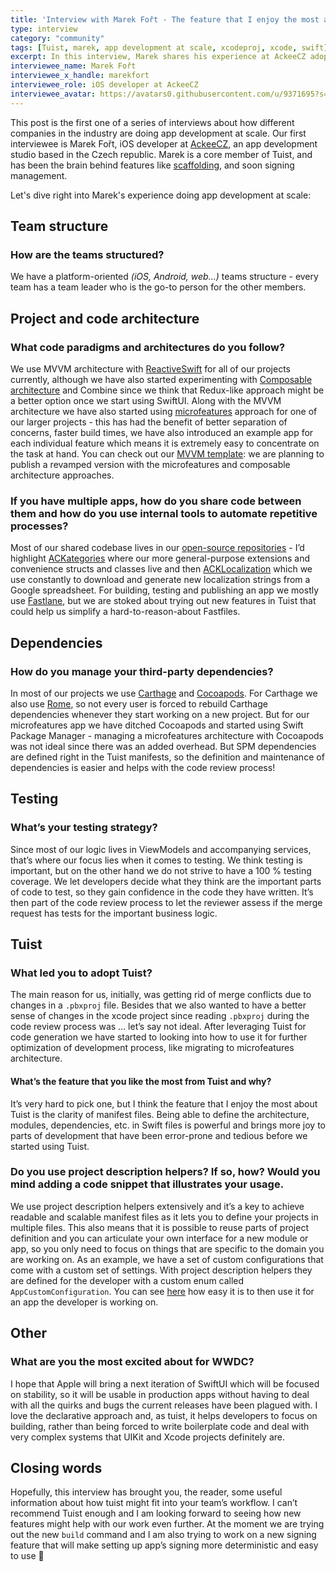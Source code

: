 ```yaml
---
title: 'Interview with Marek Fořt - The feature that I enjoy the most about Tuist is the clarity of manifest files'
type: interview
category: "community"
tags: [Tuist, marek, app development at scale, xcodeproj, xcode, swift]
excerpt: In this interview, Marek shares his experience at AckeeCZ adopting the Microfeatures architecture and how they use Tuist to codify the structure of their projects. He also talks about his stance regarding the usage of third-party dependencies, as how they approach testing to deliver code fast and with confidence.
interviewee_name: Marek Fořt
interviewee_x_handle: marekfort
interviewee_role: iOS developer at AckeeCZ
interviewee_avatar: https://avatars0.githubusercontent.com/u/9371695?s=460&u=c41f3b4590e74724c1a2972606d3c8ef321ef4b2&v=4
---
```


This post is the first one of a series of interviews about how different companies in the industry are doing app development at scale.
Our first interviewee is Marek Fořt, iOS developer at [AckeeCZ](https://www.ackee.cz/en), an app development studio based in the Czech republic.
Marek is a core member of Tuist, and has been the brain behind features like [scaffolding](https://docs.old.tuist.io/commands/scaffold/), and soon signing management.

Let's dive right into Marek's experience doing app development at scale:

## Team structure

### How are the teams structured?

We have a platform-oriented _(iOS, Android, web...)_ teams structure - every team has a team leader who is the go-to person for the other members.

## Project and code architecture

### What code paradigms and architectures do you follow?

We use MVVM architecture with [ReactiveSwift](https://github.com/ReactiveCocoa/ReactiveSwift) for all of our projects currently, although we have also started experimenting with [Composable architecture](https://github.com/pointfreeco/swift-composable-architecture) and Combine since we think that Redux-like approach might be a better option once we start using SwiftUI. Along with the MVVM architecture we have also started using [microfeatures](https://docs.old.tuist.io/building-at-scale/microfeatures/) approach for one of our larger projects - this has had the benefit of better separation of concerns, faster build times, we have also introduced an example app for each individual feature which means it is extremely easy to concentrate on the task at hand. You can check out our [MVVM template](https://github.com/AckeeCZ/iOS-MVVM-ProjectTemplate/): we are planning to publish a revamped version with the microfeatures and composable architecture approaches.

### If you have multiple apps, how do you share code between them and how do you use internal tools to automate repetitive processes?

Most of our shared codebase lives in our [open-source repositories](https://github.com/orgs/AckeeCZ/teams/ios/repositories) - I’d highlight [ACKategories](https://github.com/AckeeCZ/ACKategories) where our more general-purpose extensions and convenience structs and classes live and then [ACKLocalization](https://github.com/AckeeCZ/ACKLocalization) which we use constantly to download and generate new localization strings from a Google spreadsheet. For building, testing and publishing an app we mostly use [Fastlane](https://fastlane.tools), but we are stoked about trying out new features in Tuist that could help us simplify a hard-to-reason-about Fastfiles.

## Dependencies

### How do you manage your third-party dependencies?

In most of our projects we use [Carthage](https://github.com/carthage) and [Cocoapods](https://cocoapods.org). For Carthage we also use [Rome](https://github.com/tmspzz/Rome/), so not every user is forced to rebuild Carthage dependencies whenever they start working on a new project. But for our microfeatures app we have ditched Cocoapods and started using Swift Package Manager - managing a microfeatures architecture with Cocoapods was not ideal since there was an added overhead. But SPM dependencies are defined right in the Tuist manifests, so the definition and maintenance of dependencies is easier and helps with the code review process!

## Testing

### What’s your testing strategy?

Since most of our logic lives in ViewModels and accompanying services, that’s where our focus lies when it comes to testing. We think testing is important, but on the other hand we do not strive to have a 100 % testing coverage. We let developers decide what they think are the important parts of code to test, so they gain confidence in the code they have written. It’s then part of the code review process to let the reviewer assess if the merge request has tests for the important business logic.

## Tuist

### What led you to adopt Tuist?

The main reason for us, initially, was getting rid of merge conflicts due to changes in a `.pbxproj` file. Besides that we also wanted to have a better sense of changes in the xcode project since reading `.pbxproj` during the code review process was … let’s say not ideal. After leveraging Tuist for code generation we have started to looking into how to use it for further optimization of development process, like migrating to microfeatures architecture.

#### What’s the feature that you like the most from Tuist and why?

It’s very hard to pick one, but I think the feature that I enjoy the most about Tuist is the clarity of manifest files. Being able to define the architecture, modules, dependencies, etc. in Swift files is powerful and brings more joy to parts of development that have been error-prone and tedious before we started using Tuist.

### Do you use project description helpers? If so, how? Would you mind adding a code snippet that illustrates your usage.

We use project description helpers extensively and it’s a key to achieve readable and scalable manifest files as it lets you to define your projects in multiple files. This also means that it is possible to reuse parts of project definition and you can articulate your own interface for a new module or app, so you only need to focus on things that are specific to the domain you are working on. As an example, we have a set of custom configurations that come with a custom set of settings. With project description helpers they are defined for the developer with a custom enum called `AppCustomConfiguration`. You can see [here](https://github.com/AckeeCZ/iOS-MVVM-ProjectTemplate/blob/master/Tuist/ProjectDescriptionHelpers/Project%2BTemplates.swift#L5) how easy it is to then use it for an app the developer is working on.

## Other

### What are you the most excited about for WWDC?

I hope that Apple will bring a next iteration of SwiftUI which will be focused on stability, so it will be usable in production apps without having to deal with all the quirks and bugs the current releases have been plagued with. I love the declarative approach and, as tuist, it helps developers to focus on building, rather than being forced to write boilerplate code and deal with very complex systems that UIKit and Xcode projects definitely are.

## Closing words

Hopefully, this interview has brought you, the reader, some useful information about how tuist might fit into your team’s workflow. I can’t recommend Tuist enough and I am looking forward to seeing how new features might help with our work even further. At the moment we are trying out the new `build` command and I am also trying to work on a new signing feature that will make setting up app’s signing more deterministic and easy to use 🎉
